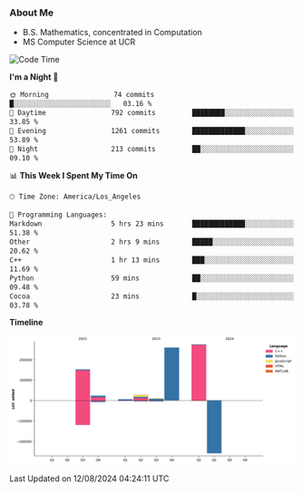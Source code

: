 ### About Me

- B.S. Mathematics, concentrated in Computation
- MS Computer Science at UCR



<!--START_SECTION:waka-->
![Code Time](http://img.shields.io/badge/Code%20Time-315%20hrs%2037%20mins-blue)

**I'm a Night 🦉** 

```text
🌞 Morning                74 commits          █░░░░░░░░░░░░░░░░░░░░░░░░   03.16 % 
🌆 Daytime                792 commits         ████████░░░░░░░░░░░░░░░░░   33.85 % 
🌃 Evening                1261 commits        █████████████░░░░░░░░░░░░   53.89 % 
🌙 Night                  213 commits         ██░░░░░░░░░░░░░░░░░░░░░░░   09.10 % 
```


📊 **This Week I Spent My Time On** 

```text
🕑︎ Time Zone: America/Los_Angeles

💬 Programming Languages: 
Markdown                 5 hrs 23 mins       █████████████░░░░░░░░░░░░   51.38 % 
Other                    2 hrs 9 mins        █████░░░░░░░░░░░░░░░░░░░░   20.62 % 
C++                      1 hr 13 mins        ███░░░░░░░░░░░░░░░░░░░░░░   11.69 % 
Python                   59 mins             ██░░░░░░░░░░░░░░░░░░░░░░░   09.48 % 
Cocoa                    23 mins             █░░░░░░░░░░░░░░░░░░░░░░░░   03.78 % 
```

**Timeline**

![Lines of Code chart](https://raw.githubusercontent.com/nickocruzm/nickocruzm/main/assets/bar_graph.png)


 Last Updated on 12/08/2024 04:24:11 UTC
<!--END_SECTION:waka-->
